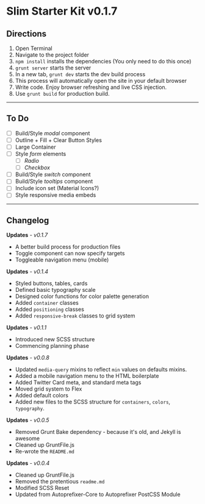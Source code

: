 # Slim Starter Kit v0.1.7


## Directions  

1. Open Terminal  
2. Navigate to the project folder  
3. `npm install` installs the dependencies (You only need to do this once)  
4. `grunt server` starts the server  
5. In a new tab, `grunt dev` starts the dev build process  
6. This process will automatically open the site in your default browser  
7. Write code. Enjoy browser refreshing and live CSS injection.   
8. Use `grunt build` for production build.

----

## To Do
- [ ] Build/Style *modal* component
- [ ] Outline + Fill + Clear Button Styles
- [ ] Large Container
- [ ] Style *form* elements
    - [ ] *Radio*
    - [ ] *Checkbox*
- [ ] Build/Style *switch* component
- [ ] Build/Style *tooltips* component
- [ ] Include icon set (Material Icons?)
- [ ] Style responsive media embeds

-----


## Changelog

__Updates__ - *v0.1.7*
- A better build process for production files
- Toggle component can now specify targets
- Toggleable navigation menu (mobile)

__Updates__ - *v0.1.4*
- Styled buttons, tables, cards
- Defined basic typography scale
- Designed color functions for color palette generation
- Added `container` classes
- Added `positioning` classes
- Added `responsive-break` classes to grid system

__Updates__ - *v0.1.1*
- Introduced new SCSS structure
- Commencing planning phase

__Updates__ - *v0.0.8*
- Updated `media-query` mixins to reflect `min` values on defaults mixins.
- Added a mobile navigation menu to the HTML boilerplate
- Added Twitter Card meta, and standard meta tags
- Moved grid system to Flex
- Added default colors
- Added new files to the SCSS structure for `containers`, `colors`, `typography`.

__Updates__ - *v0.0.5*
- Removed Grunt Bake dependency - because it's old, and Jekyll is awesome
- Cleaned up GruntFile.js
- Re-wrote the `README.md`

__Updates__ - *v0.0.4*
- Cleaned up GruntFile.js
- Removed the pretentious `readme.md`
- Modified SCSS Reset
- Updated from Autoprefixer-Core to Autoprefixer PostCSS Module
